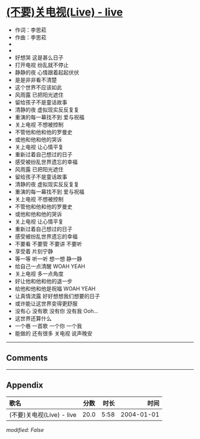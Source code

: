 # [(不要)关电视(Live) - live](https://music.163.com/song?id=66531)

* 作词：李思菘
* 作曲：李思菘
*
*
* 好想哭 这是甚么日子
* 打开电视 纷乱就不停止
* 静静的夜 心情跟着起起伏伏
* 是是非非看不清楚
* 这个世界不应该如此
* 风雨露 已把阳光遮住
* 留给孩子不是童话故事
* 清静的夜 虚拟现实反反复复
* 重演的每一幕找不到 爱与祝福
* 关上电视 不想被控制
* 不管他和他和他的罗曼史
* 或他和他和他的哭诉
* 关上电视 让心情平复
* 重新过着自己想过的日子
* 感受被纷乱世界遗忘的幸福
* 风雨露 已把阳光遮住
* 留给孩子不是童话故事
* 清静的夜 虚拟现实反反复复
* 重演的每一幕找不到 爱与祝福
* 关上电视 不想被控制
* 不管他和他和他的罗曼史
* 或他和他和他的哭诉
* 关上电视 让心情平复
* 重新过着自己想过的日子
* 感受被纷乱世界遗忘的幸福
* 不要看 不要管 不要讲 不要听
* 享受着 片刻宁静
* 等一等 听一听 想一想 静一静
* 给自己一点清醒 WOAH YEAH
* 关上电视 多一点角度
* 好让他和他和他的退一步
* 给他和他和他是祝福 WOAH YEAH
* 让真情流露 好好想想我们想要的日子
* 或许能让这世界变得更舒服
* 没有心 没有歌 没有你 没有我 Ooh...
* 这世界还算什么
* 一个巷 一首歌 一个你 一个我
* 能做的 还有很多 关电视 说声晚安


---

## Comments


---

## Appendix

|歌名|分数|时长|时间|
|:---|:---:|---:|---:|
|(不要)关电视(Live) - live|20.0|5:58|2004-01-01

*modified: False*